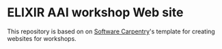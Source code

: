 # ELIXIR AAI workshop Web site

This repository is based on on [Software Carpentry](http://software-carpentry.org)'s
template for creating websites for workshops.
